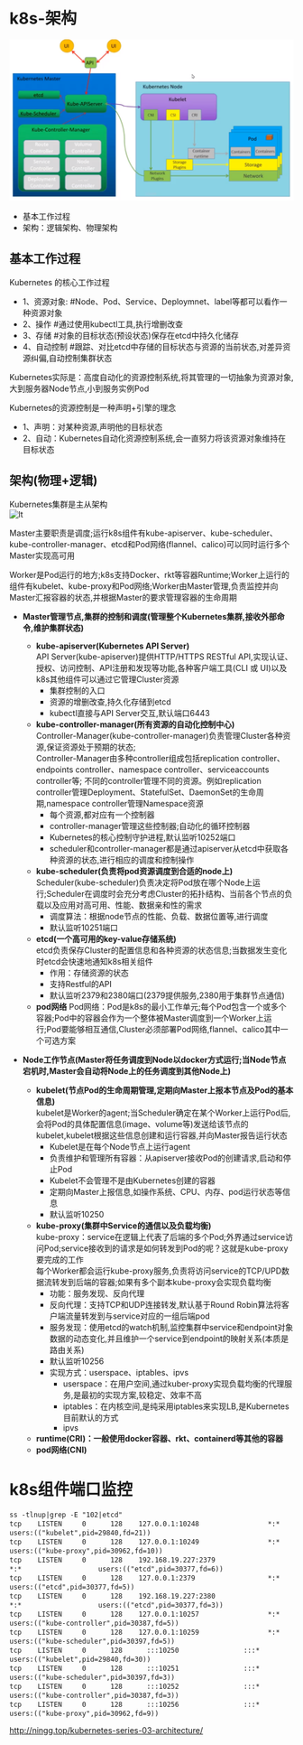 # k8s-架构
![k8s](pic/k8s.png) 
- 基本工作过程
- 架构：逻辑架构、物理架构

## 基本工作过程
Kubernetes 的核心工作过程  
- 1、资源对象:  #Node、Pod、Service、Deploymnet、label等都可以看作一种资源对象
- 2、操作       #通过使用kubectl工具,执行增删改查
- 3、存储       #对象的目标状态(预设状态)保存在etcd中持久化储存
- 4、自动控制   #跟踪、对比etcd中存储的目标状态与资源的当前状态,对差异资源纠偏,自动控制集群状态  

Kubernetes实际是：高度自动化的资源控制系统,将其管理的一切抽象为资源对象,大到服务器Node节点,小到服务实例Pod  

Kubernetes的资源控制是一种声明+引擎的理念  
- 1、声明：对某种资源,声明他的目标状态 
- 2、自动：Kubernetes自动化资源控制系统,会一直努力将该资源对象维持在目标状态  

## 架构(物理+逻辑)
Kubernetes集群是主从架构  
![lt](http://ningg.top/images/kubernetes-series/k8s-cluster-arch.png) 

Master主要职责是调度;运行k8s组件有kube-apiserver、kube-scheduler、kube-controller-manager、etcd和Pod网络(flannel、calico)可以同时运行多个Master实现高可用 
 
Worker是Pod运行的地方;k8s支持Docker、rkt等容器Runtime;Worker上运行的组件有kubelet、kube-proxy和Pod网络;Worker由Master管理,负责监控并向Master汇报容器的状态,并根据Master的要求管理容器的生命周期  


- **Master管理节点,集群的控制和调度(管理整个Kubernetes集群,接收外部命令,维护集群状态)** 
  * **kube-apiserver(Kubernetes API Server)**   
    API Server(kube-apiserver)提供HTTP/HTTPS RESTful API,实现认证、授权、访问控制、API注册和发现等功能,各种客户端工具(CLI 或 UI)以及k8s其他组件可以通过它管理Cluster资源  
    - 集群控制的入口
    - 资源的增删改查,持久化存储到etcd
    - kubectl直接与API Server交互,默认端口6443
  * **kube-controller-manager(所有资源的自动化控制中心)**   
    Controller-Manager(kube-controller-manager)负责管理Cluster各种资源,保证资源处于预期的状态;  
    Controller-Manager由多种controller组成包括replication controller、endpoints controller、namespace controller、serviceaccounts controller等; 
    不同的controller管理不同的资源。例如replication controller管理Deployment、StatefulSet、DaemonSet的生命周期,namespace controller管理Namespace资源  
    - 每个资源,都对应有一个控制器
    - controller-manager管理这些控制器;自动化的循环控制器
    - Kubernetes的核心控制守护进程,默认监听10252端口
    - scheduler和controller-manager都是通过apiserver从etcd中获取各种资源的状态,进行相应的调度和控制操作
  * **kube-scheduler(负责将pod资源调度到合适的node上)**  
    Scheduler(kube-scheduler)负责决定将Pod放在哪个Node上运行;Scheduler在调度时会充分考虑Cluster的拓扑结构、当前各个节点的负载以及应用对高可用、性能、数据亲和性的需求  
    - 调度算法：根据node节点的性能、负载、数据位置等,进行调度
    - 默认监听10251端口
  * **etcd(一个高可用的key-value存储系统)**   
    etcd负责保存Cluster的配置信息和各种资源的状态信息;当数据发生变化时etcd会快速地通知k8s相关组件  
    - 作用：存储资源的状态
    - 支持Restful的API
    - 默认监听2379和2380端口(2379提供服务,2380用于集群节点通信)
  * **pod网络** 
    Pod网络：Pod是k8s的最小工作单元;每个Pod包含一个或多个容器;Pod中的容器会作为一个整体被Master调度到一个Worker上运行;Pod要能够相互通信,Cluster必须部署Pod网络,flannel、calico其中一个可选方案   

- **Node工作节点(Master将任务调度到Node以docker方式运行;当Node节点宕机时,Master会自动将Node上的任务调度到其他Node上)**   
  * **kubelet(节点Pod的生命周期管理,定期向Master上报本节点及Pod的基本信息)**   
    kubelet是Worker的agent;当Scheduler确定在某个Worker上运行Pod后,会将Pod的具体配置信息(image、volume等)发送给该节点的kubelet,kubelet根据这些信息创建和运行容器,并向Master报告运行状态  
    - Kubelet是在每个Node节点上运行agent
    - 负责维护和管理所有容器：从apiserver接收Pod的创建请求,启动和停止Pod
    - Kubelet不会管理不是由Kubernetes创建的容器
    - 定期向Master上报信息,如操作系统、CPU、内存、pod运行状态等信息
    - 默认监听10250
  * **kube-proxy(集群中Service的通信以及负载均衡)**    
    kube-proxy：service在逻辑上代表了后端的多个Pod;外界通过service访问Pod;service接收到的请求是如何转发到Pod的呢？这就是kube-proxy要完成的工作  
    每个Worker都会运行kube-proxy服务,负责将访问service的TCP/UPD数据流转发到后端的容器;如果有多个副本kube-proxy会实现负载均衡  
    - 功能：服务发现、反向代理
    - 反向代理：支持TCP和UDP连接转发,默认基于Round Robin算法将客户端流量转发到与service对应的一组后端pod
    - 服务发现：使用etcd的watch机制,监控集群中service和endpoint对象数据的动态变化,并且维护一个service到endpoint的映射关系(本质是路由关系)
    - 默认监听10256
    - 实现方式：userspace、iptables、ipvs
      * userspace：在用户空间,通过kuber-proxy实现负载均衡的代理服务,是最初的实现方案,较稳定、效率不高
      * iptables：在内核空间,是纯采用iptables来实现LB,是Kubernetes目前默认的方式
      * ipvs  
  * **runtime(CRI)：一般使用docker容器、rkt、containerd等其他的容器**  
  * **pod网络(CNI)**   

 # k8s组件端口监控
```
ss -tlnup|grep -E "102|etcd"
tcp    LISTEN     0      128    127.0.0.1:10248                 *:*                   users:(("kubelet",pid=29840,fd=21))
tcp    LISTEN     0      128    127.0.0.1:10249                 *:*                   users:(("kube-proxy",pid=30962,fd=10))
tcp    LISTEN     0      128    192.168.19.227:2379                  *:*                   users:(("etcd",pid=30377,fd=6))
tcp    LISTEN     0      128    127.0.0.1:2379                  *:*                   users:(("etcd",pid=30377,fd=5))
tcp    LISTEN     0      128    192.168.19.227:2380                  *:*                   users:(("etcd",pid=30377,fd=3))
tcp    LISTEN     0      128    127.0.0.1:10257                 *:*                   users:(("kube-controller",pid=30387,fd=5))
tcp    LISTEN     0      128    127.0.0.1:10259                 *:*                   users:(("kube-scheduler",pid=30397,fd=5))
tcp    LISTEN     0      128      :::10250                :::*                   users:(("kubelet",pid=29840,fd=30))
tcp    LISTEN     0      128      :::10251                :::*                   users:(("kube-scheduler",pid=30397,fd=3))
tcp    LISTEN     0      128      :::10252                :::*                   users:(("kube-controller",pid=30387,fd=3))
tcp    LISTEN     0      128      :::10256                :::*                   users:(("kube-proxy",pid=30962,fd=9))
```



http://ningg.top/kubernetes-series-03-architecture/
